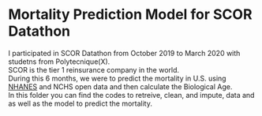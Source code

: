 # Mortality Prediction Model for SCOR Datathon
I participated in SCOR Datathon from October 2019 to March 2020 with studetns from Polytecnique(X).\
SCOR is the tier 1 reinsurance company in the world.\
During this 6 months, we were to predict the mortality in U.S. using [NHANES](https://www.cdc.gov/nchs/nhanes/index.htm) and NCHS open data and then calculate the Biological Age.\
In this folder you can find the codes to retreive, clean, and impute, data and as well as the model to predict the mortality.
